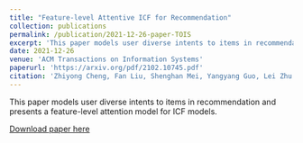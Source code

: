 ```yaml
---
title: "Feature-level Attentive ICF for Recommendation"
collection: publications
permalink: /publication/2021-12-26-paper-TOIS
excerpt: 'This paper models user diverse intents to items in recommendation and presents a feature-level attention model for ICF models.'
date: 2021-12-26
venue: 'ACM Transactions on Information Systems'
paperurl: 'https://arxiv.org/pdf/2102.10745.pdf'
citation: 'Zhiyong Cheng, Fan Liu, Shenghan Mei, Yangyang Guo, Lei Zhu & Liqiang Nie. (2021). "Feature-level Attentive ICF for Recommendation." <i>TOIS</i>. [CCF A]'
---
```

This paper models user diverse intents to items in recommendation and presents a feature-level attention model for ICF models.

[Download paper here](https://arxiv.org/pdf/2102.10745.pdf)
